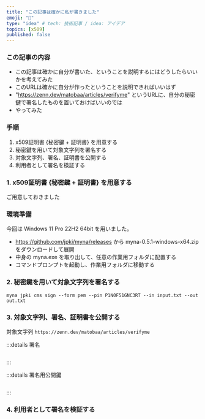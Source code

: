 ```yaml
---
title: "この記事は確かに私が書きました"
emoji: "🪪"
type: "idea" # tech: 技術記事 / idea: アイデア
topics: [x509]
published: false
---
```


### この記事の内容

- この記事は確かに自分が書いた、ということを説明するにはどうしたらいいかを考えてみた
- このURLは確かに自分が作ったということを説明できればいいはず
- "https://zenn.dev/matobaa/articles/verifyme" というURLに、自分の秘密鍵で署名したものを置いておけばいいのでは
- やってみた

### 手順

1. x509証明書 {秘密鍵 + 証明書} を用意する
2. 秘密鍵を用いて対象文字列を署名する
3. 対象文字列、署名、証明書を公開する
4. 利用者として署名を検証する

### 1. x509証明書 {秘密鍵 + 証明書} を用意する

ご用意しておきました

### 環境準備

今回は Windows 11 Pro 22H2 64bit を用いました。
- https://github.com/jpki/myna/releases から myna-0.5.1-windows-x64.zip をダウンロードして展開
- 中身の myna.exe を取り出して、任意の作業用フォルダに配置する
- コマンドプロンプトを起動し、作業用フォルダに移動する

### 2. 秘密鍵を用いて対象文字列を署名する

`myna jpki cms sign --form pem --pin P1N0F51GNC3RT --in input.txt --out out.txt`

### 3. 対象文字列、署名、証明書を公開する

対象文字列
`https://zenn.dev/matobaa/articles/verifyme`

:::details 署名
```
```
:::

:::details 署名用公開鍵
```
```
:::

### 4. 利用者として署名を検証する



